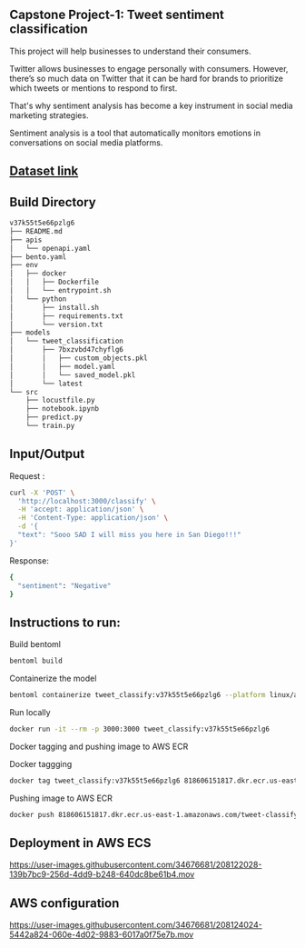 
## Capstone Project-1: Tweet sentiment classification

This project will help businesses to understand their consumers.

Twitter allows businesses to engage personally with consumers. However, there’s so much data on Twitter that it can be hard for brands to prioritize which tweets or mentions to respond to first.

That's why sentiment analysis has become a key instrument in social media marketing strategies.

Sentiment analysis is a tool that automatically monitors emotions in conversations on social media platforms.

##  [Dataset link](https://www.kaggle.com/competitions/tweet-sentiment-extraction/data)


## Build Directory

```sh
v37k55t5e66pzlg6
├── README.md
├── apis
│   └── openapi.yaml
├── bento.yaml
├── env
│   ├── docker
│   │   ├── Dockerfile
│   │   └── entrypoint.sh
│   └── python
│       ├── install.sh
│       ├── requirements.txt
│       └── version.txt
├── models
│   └── tweet_classification
│       ├── 7bxzvbd47chyflg6
│       │   ├── custom_objects.pkl
│       │   ├── model.yaml
│       │   └── saved_model.pkl
│       └── latest
└── src
    ├── locustfile.py
    ├── notebook.ipynb
    ├── predict.py
    └── train.py
```

## Input/Output
Request :

```sh
curl -X 'POST' \
  'http://localhost:3000/classify' \
  -H 'accept: application/json' \
  -H 'Content-Type: application/json' \
  -d '{
  "text": "Sooo SAD I will miss you here in San Diego!!!"
}'
```

Response:
```sh
{
  "sentiment": "Negative"
}
```


## Instructions to run:

Build bentoml 
```sh
bentoml build
```

Containerize the model
```sh
bentoml containerize tweet_classify:v37k55t5e66pzlg6 --platform linux/amd64
```

Run locally
```sh
docker run -it --rm -p 3000:3000 tweet_classify:v37k55t5e66pzlg6
```

Docker tagging and pushing image to AWS ECR

Docker taggging
```sh
docker tag tweet_classify:v37k55t5e66pzlg6 818606151817.dkr.ecr.us-east-1.amazonaws.com/tweet-classify:latest
```

Pushing image to AWS ECR
```sh
docker push 818606151817.dkr.ecr.us-east-1.amazonaws.com/tweet-classify:latest
```

## Deployment in AWS ECS 

https://user-images.githubusercontent.com/34676681/208122028-139b7bc9-256d-4dd9-b248-640dc8be61b4.mov

## AWS configuration 

https://user-images.githubusercontent.com/34676681/208124024-5442a824-060e-4d02-9883-6017a0f75e7b.mov




